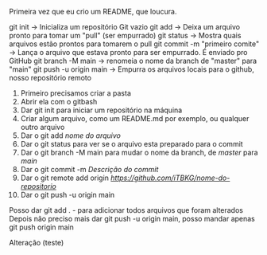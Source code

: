 Primeira vez que eu crio um README, que loucura.

git init -> Inicializa um repositório Git vazio
git add -> Deixa um arquivo pronto para tomar um "pull" (ser empurrado)
git status -> Mostra quais arquivos estão prontos para tomarem o pull
git commit -m "primeiro comite" -> Lança o arquivo que estava pronto para ser empurrado. É enviado pro GitHub
git branch -M main -> renomeia o nome da branch de "master" para "main"
git push -u origin main -> Empurra os arquivos locais para o github, nosso repositório remoto

1. Primeiro precisamos criar a pasta
2. Abrir ela com o gitbash
3. Dar git init para iniciar um repositório na máquina
4. Criar algum arquivo, como um README.md por exemplo, ou qualquer outro arquivo
5. Dar o git add *nome do arquivo*
6. Dar o git status para ver se o arquivo esta preparado para o commit
7. Dar o git branch -M main para mudar o nome da branch, de *master* para *main*
8. Dar o git commit -m *Descrição do commit*
9. Dar o git remote add origin *https://github.com/iTBKG/nome-do-repositorio*
10. Dar o git push -u origin main

Posso dar git add . - para adicionar todos arquivos que foram alterados
Depois não preciso mais dar git push -u origin main, posso mandar apenas git push origin main


Alteração (teste)